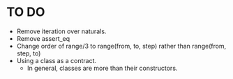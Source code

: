# TO DO

  - Remove iteration over naturals.
  - Remove assert_eq
  - Change order of range/3 to range(from, to, step) rather than range(from, step, to)
  - Using a class as a contract.
      - In general, classes are more than their constructors.
